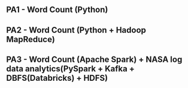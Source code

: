 ## PA1 - Word Count (Python)

## PA2 - Word Count (Python + Hadoop MapReduce)

## PA3 - Word Count (Apache Spark) + NASA log data analytics(PySpark + Kafka + DBFS(Databricks) + HDFS)
